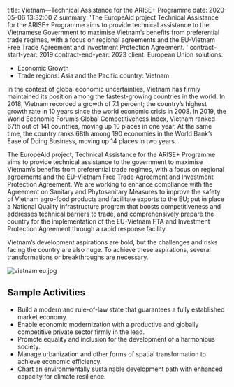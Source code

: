
title: Vietnam—Technical Assistance for the ARISE+ Programme
date: 2020-05-06 13:32:00 Z
summary: 'The EuropeAid project Technical Assistance for the ARISE+ Programme aims
  to provide technical assistance to the Vietnamese Government to maximise Vietnam’s
  benefits from preferential trade regimes, with a focus on regional agreements and
  the EU-Vietnam Free Trade Agreement and Investment Protection Agreement. '
contract-start-year: 2019
contract-end-year: 2023
client: European Union
solutions:
- Economic Growth
- Trade
regions: Asia and the Pacific
country: Vietnam


In the context of global economic uncertainties, Vietnam has firmly maintained its position among the fastest-growing countries in the world. In 2018, Vietnam recorded a growth of 7.1 percent; the country’s highest growth rate in 10 years since the world economic crisis in 2008. In 2019, the World Economic Forum’s Global Competitiveness Index, Vietnam ranked 67th out of 141 countries, moving up 10 places in one year. At the same time, the country ranks 68th among 190 economies in the World Bank’s Ease of Doing Business, moving up 14 places in two years.

The EuropeAid project, Technical Assistance for the ARISE+ Programme aims to provide technical assistance to the government to maximise Vietnam’s benefits from preferential trade regimes, with a focus on regional agreements and the EU-Vietnam Free Trade Agreement and Investment Protection Agreement. We are working to enhance compliance with the Agreement on Sanitary and Phytosanitary Measures to improve the safety of Vietnam agro-food products and facilitate exports to the EU; put in place a National Quality Infrastructure program that boosts competitiveness and addresses technical barriers to trade, and comprehensively prepare the country for the implementation of the EU-Vietnam FTA and Investment Protection Agreement through a rapid response facility.

Vietnam’s development aspirations are bold, but the challenges and risks facing the country are also huge. To achieve these aspirations, several transformations or breakthroughs are necessary.

![vietnam eu.jpg](/uploads/vietnam%20eu.jpg)

## Sample Activities

* Build a modern and rule-of-law state that guarantees a fully established market economy.
* Enable economic modernization with a productive and globally competitive private sector firmly in the lead.
* Promote equality and inclusion for the development of a harmonious society.
* Manage urbanization and other forms of spatial transformation to achieve economic efficiency.
* Chart an environmentally sustainable development path with enhanced capacity for climate resilience.
